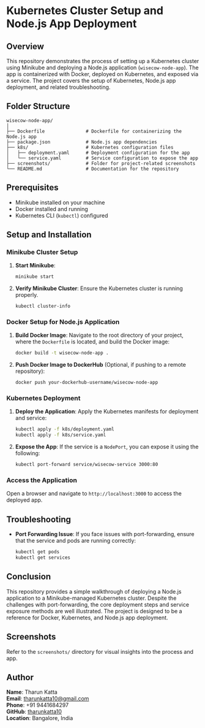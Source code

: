 # Kubernetes Cluster Setup and Node.js App Deployment

## Overview
This repository demonstrates the process of setting up a Kubernetes cluster using Minikube and deploying a Node.js application (`wisecow-node-app`). The app is containerized with Docker, deployed on Kubernetes, and exposed via a service. The project covers the setup of Kubernetes, Node.js app deployment, and related troubleshooting.

## Folder Structure
```
wisecow-node-app/
│
├── Dockerfile               # Dockerfile for containerizing the Node.js app
├── package.json             # Node.js app dependencies
├── k8s/                     # Kubernetes configuration files
│   ├── deployment.yaml      # Deployment configuration for the app
│   └── service.yaml         # Service configuration to expose the app
├── screenshots/             # Folder for project-related screenshots
└── README.md                # Documentation for the repository
```

## Prerequisites
- Minikube installed on your machine
- Docker installed and running
- Kubernetes CLI (`kubectl`) configured

## Setup and Installation

### Minikube Cluster Setup
1. **Start Minikube**:
   ```bash
   minikube start
   ```

2. **Verify Minikube Cluster**:
   Ensure the Kubernetes cluster is running properly.
   ```bash
   kubectl cluster-info
   ```

### Docker Setup for Node.js Application
1. **Build Docker Image**:
   Navigate to the root directory of your project, where the `Dockerfile` is located, and build the Docker image:
   ```bash
   docker build -t wisecow-node-app .
   ```

2. **Push Docker Image to DockerHub** (Optional, if pushing to a remote repository):
   ```bash
   docker push your-dockerhub-username/wisecow-node-app
   ```

### Kubernetes Deployment
1. **Deploy the Application**:
   Apply the Kubernetes manifests for deployment and service:
   ```bash
   kubectl apply -f k8s/deployment.yaml
   kubectl apply -f k8s/service.yaml
   ```

2. **Expose the App**:
   If the service is a `NodePort`, you can expose it using the following:
   ```bash
   kubectl port-forward service/wisecow-service 3000:80
   ```

### Access the Application
Open a browser and navigate to `http://localhost:3000` to access the deployed app.

## Troubleshooting
- **Port Forwarding Issue**: If you face issues with port-forwarding, ensure that the service and pods are running correctly:
  ```bash
  kubectl get pods
  kubectl get services
  ```

## Conclusion
This repository provides a simple walkthrough of deploying a Node.js application to a Minikube-managed Kubernetes cluster. Despite the challenges with port-forwarding, the core deployment steps and service exposure methods are well illustrated. The project is designed to be a reference for Docker, Kubernetes, and Node.js app deployment.

## Screenshots
Refer to the `screenshots/` directory for visual insights into the process and app.

## Author
**Name**: Tharun Katta  
**Email**: tharunkatta10@gmail.com  
**Phone**: +91 9441684297  
**GitHub**: [tharunkatta10](https://github.com/tharunkatta10)  
**Location**: Bangalore, India


